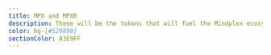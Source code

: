 ```yaml
---
title: MPX and MPXR
description: These will be the tokens that will fuel the Mindplex ecosystem.
color: bg-[#529890]
sectionColor: 83E9FF
---
```

